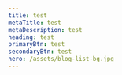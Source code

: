 ```yaml
---
title: test
metaTitle: test
metaDescription: test
heading: test
primaryBtn: test
secondaryBtn: test
hero: /assets/blog-list-bg.jpg
---
```

